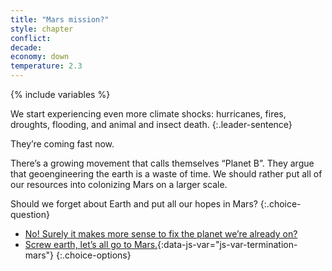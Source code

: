 ```yaml
---
title: "Mars mission?"
style: chapter
conflict: 
decade: 
economy: down
temperature: 2.3
---
```


{% include variables %}


We start experiencing even more climate shocks: hurricanes, fires, droughts, flooding, and animal and insect death. 
{:.leader-sentence}

They’re coming fast now.

There’s a growing movement that calls themselves “Planet B”. They argue that geoengineering the earth is a waste of time. We should rather put all of our resources into colonizing Mars on a larger scale.

Should we forget about Earth and put all our hopes in Mars?
{:.choice-question}

- [No! Surely it makes more sense to fix the planet we’re already on?](chapter_earth-terraforming.html)
- [Screw earth, let’s all go to Mars.](chapter_termination-shock.html){:data-js-var="js-var-termination-mars"}
{:.choice-options}
